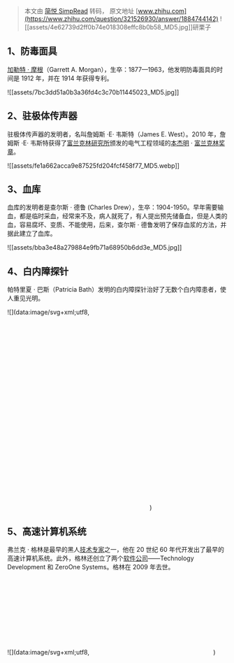 > 本文由 [简悦 SimpRead](http://ksria.com/simpread/) 转码， 原文地址 [www.zhihu.com](https://www.zhihu.com/question/321526930/answer/1884744142) ![[assets/4e62739d2ff0b74e018308effc8b0b58_MD5.jpg]]研栗子​​

1、防毒面具
------

[加勒特 · 摩根](https://www.zhihu.com/search?q=%E5%8A%A0%E5%8B%92%E7%89%B9%C2%B7%E6%91%A9%E6%A0%B9&search_source=Entity&hybrid_search_source=Entity&hybrid_search_extra=%7B%22sourceType%22%3A%22answer%22%2C%22sourceId%22%3A1884744142%7D)（Garrett A. Morgan），生卒：1877—1963，他发明防毒面具的时间是 1912 年，并在 1914 年获得专利。

![[assets/7bc3dd51a0b3a36fd4c3c70b11445023_MD5.jpg]]

2、驻极体传声器
--------

驻极体传声器的发明者，名叫詹姆斯 ·E· 韦斯特（James E. West）。2010 年，詹姆斯 ·E· 韦斯特获得了[富兰克林研究所](https://www.zhihu.com/search?q=%E5%AF%8C%E5%85%B0%E5%85%8B%E6%9E%97%E7%A0%94%E7%A9%B6%E6%89%80&search_source=Entity&hybrid_search_source=Entity&hybrid_search_extra=%7B%22sourceType%22%3A%22answer%22%2C%22sourceId%22%3A1884744142%7D)颁发的电气工程领域的[本杰明](https://www.zhihu.com/search?q=%E6%9C%AC%E6%9D%B0%E6%98%8E&search_source=Entity&hybrid_search_source=Entity&hybrid_search_extra=%7B%22sourceType%22%3A%22answer%22%2C%22sourceId%22%3A1884744142%7D) · [富兰克林奖章](https://www.zhihu.com/search?q=%E5%AF%8C%E5%85%B0%E5%85%8B%E6%9E%97%E5%A5%96%E7%AB%A0&search_source=Entity&hybrid_search_source=Entity&hybrid_search_extra=%7B%22sourceType%22%3A%22answer%22%2C%22sourceId%22%3A1884744142%7D)。

![[assets/fe1a662acca9e87525fd204fcf458f77_MD5.webp]]

3、血库
----

血库的发明者是查尔斯 · 德鲁 (Charles Drew），生卒：1904-1950。早年需要输血，都是临时采血，经常来不及，病人就死了，有人提出预先储备血，但是人类的血，容易腐坏、变质、不能使用，后来，查尔斯 · 德鲁发明了保存血浆的方法，并据此建立了血库。

![[assets/bba3e48a279884e9fb71a68950b6dd3e_MD5.jpg]]

4、白内障探针
-------

帕特里夏 · 巴斯（Patricia Bath）发明的白内障探针治好了无数个白内障患者，使人重见光明。

![](data:image/svg+xml;utf8,<svg xmlns='http://www.w3.org/2000/svg' width='326' height='444'></svg>)

5、高速计算机系统
---------

弗兰克 · 格林是最早的黑人[技术专家](https://www.zhihu.com/search?q=%E6%8A%80%E6%9C%AF%E4%B8%93%E5%AE%B6&search_source=Entity&hybrid_search_source=Entity&hybrid_search_extra=%7B%22sourceType%22%3A%22answer%22%2C%22sourceId%22%3A1884744142%7D)之一，他在 20 世纪 60 年代开发出了最早的高速计算机系统。此外，格林还创立了两个[软件公司](https://www.zhihu.com/search?q=%E8%BD%AF%E4%BB%B6%E5%85%AC%E5%8F%B8&search_source=Entity&hybrid_search_source=Entity&hybrid_search_extra=%7B%22sourceType%22%3A%22answer%22%2C%22sourceId%22%3A1884744142%7D)——Technology Development 和 ZeroOne Systems。格林在 2009 年去世。

![](data:image/svg+xml;utf8,<svg xmlns='http://www.w3.org/2000/svg' width='284' height='177'></svg>)